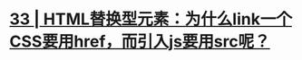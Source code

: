 # [33 | HTML替换型元素：为什么link一个CSS要用href，而引入js要用src呢？](https://time.geekbang.org/column/article/89491?utm_source=time_web&utm_medium=menu)


